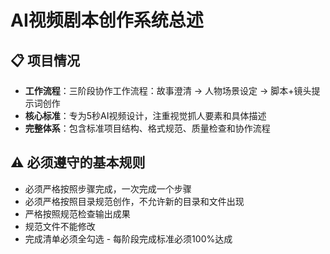 # AI视频剧本创作系统总述

## 📋 项目情况
- **工作流程**：三阶段协作工作流程：故事澄清 → 人物场景设定 → 脚本+镜头提示词创作
- **核心标准**：专为5秒AI视频设计，注重视觉抓人要素和具体描述
- **完整体系**：包含标准项目结构、格式规范、质量检查和协作流程

## ⚠️ 必须遵守的基本规则
- 必须严格按照步骤完成，一次完成一个步骤
- 必须严格按照目录规范创作，不允许新的目录和文件出现
- 严格按照规范检查输出成果
- 规范文件不能修改
- 完成清单必须全勾选 - 每阶段完成标准必须100%达成


